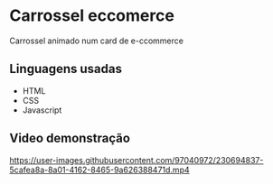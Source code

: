 # Carrossel eccomerce
Carrossel animado num card de e-ccommerce


## Linguagens usadas
- HTML
- CSS
- Javascript



## Video demonstração
https://user-images.githubusercontent.com/97040972/230694837-5cafea8a-8a01-4162-8465-9a626388471d.mp4

